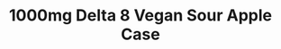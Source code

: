 ---
cardName: OrangeSlicesCase
crumbsPath: /collections/wholesale/
crumbsLabel: Wholesale Delta 8
productCardImage: ../../../src/images/orange-slices-case.png
productCardImageAlt: 1000mg Delta 8 Vegan Sour Apple Case
title: 1000mg Delta 8 Vegan Sour Apple Case
discountedPrice: 480.00
originalPrice: 
displayedDiscount: 16 units
outOfStock: true
productLink: /products/wholesale/1000mg-delta-8-vegan-apple-case
yotpoProductId: 
dataItemId: 1000mg-delta-8-vegan-apple-case
dataItemUrl: https://delta8gummies.com/products/wholesale/1000mg-delta-8-vegan-apple-case
dataItemDescription: Delta 8 Gummies Sells Only the highest Quality Delta 8 THC Vegan Apple Dots Fully Formulated from Hemp. These products are 2018 Federal Farm Bill Legal.
dataItemImage: ../../../src/images/orange-slices-case.png
dataItemName: 1000mg Delta 8 Orange Slices Case
dataItemCategory: Wholesale
productImage: ../../../src/images/orange-slices-case.png
PIalt:  1000mg-delta-8-orange-slices-case
productAlt1Image: 
PI1alt: 
productAlt2Image: 
PI2alt: 
productAlt3Image: 
PI3alt: 
productAlt4Image: 
PI4alt: 
descriptionTotalContent: 16,000
descriptionPotency: 20mg
descriptionCount: 16 Units
descriptionTotalCaseContent: 16,000mg
descriptionCaseCount: 16 Units
reviewsProductId: 
reviewsItemName: 
seoTitle: ${pageTitle} | Delta 8 Gummies
seoDescription: ${pageTitle} Wholesale Vegan Sour Apple Delta-8 Edibles. 1,000mg per jar, 16 jars per case. PLEASE NOTE We can not ship Delta 8 products to the following states Alaska, Arizona, Arkansas, Colorado, Delaware
---